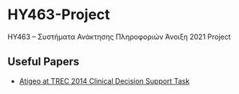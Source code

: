 # HY463-Project
ΗΥ463 – Συστήματα Ανάκτησης Πληροφοριών Άνοιξη 2021 Project

## Useful Papers

* [Atigeo at TREC 2014 Clinical Decision Support Task](https://trec.nist.gov/pubs/trec23/papers/pro-atigeo_clinical.pdf)
